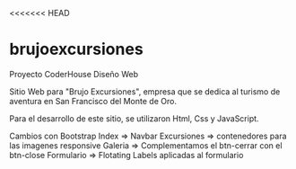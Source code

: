 <<<<<<< HEAD
# brujoexcursiones
Proyecto CoderHouse Diseño Web

Sitio Web para "Brujo Excursiones", empresa que se dedica al turismo de aventura en San Francisco del Monte de Oro.

Para el desarrollo de este sitio, se utilizaron Html, Css y JavaScript.

Cambios con Bootstrap
Index => Navbar
Excursiones => contenedores para las imagenes responsive
Galeria => Complementamos el btn-cerrar con el btn-close
Formulario => Flotating Labels aplicadas al formulario
